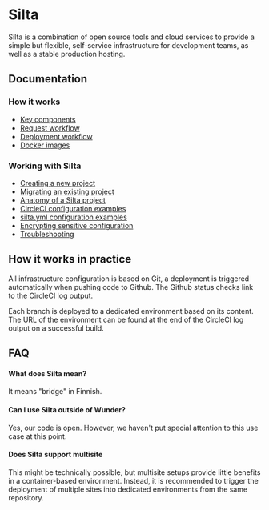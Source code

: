 # Silta

Silta is a combination of open source tools and cloud services to provide a 
simple but flexible, self-service infrastructure for development teams, as well 
as a stable production hosting.

## Documentation

### How it works
- [Key components](docs/key_components.md)
- [Request workflow](docs/request_workflow.md)
- [Deployment workflow](docs/deployment_workflow.md)
- [Docker images](docs/docker_images.md)

### Working with Silta
- [Creating a new project](docs/creating_a_new_project.md)
- [Migrating an existing project](docs/migrating_existing_project.md)
- [Anatomy of a Silta project](docs/anatomy_of_a_silta_project.md)
- [CircleCI configuration examples](docs/circleci-examples.md)
- [silta.yml configuration examples](docs/silta-examples.md)
- [Encrypting sensitive configuration](docs/encrypting_sensitive_configuration.md)
- [Troubleshooting](docs/troubleshooting.md)

## How it works in practice

All infrastructure configuration is based on Git, a deployment is triggered automatically when pushing code to Github. 
The Github status checks link to the CircleCI log output. 

Each branch is deployed to a dedicated environment based on its content. The URL of the 
environment can be found at the end of the CircleCI log output on a successful build.    


## FAQ

#### What does Silta mean?
It means "bridge" in Finnish.

#### Can I use Silta outside of Wunder?
Yes, our code is open. However, we haven't put special attention to this use case at this point.

#### Does Silta support multisite
This might be technically possible, but multisite setups provide little benefits in a container-based environment. 
Instead, it is recommended to trigger the deployment of multiple sites into dedicated environments from the same repository.